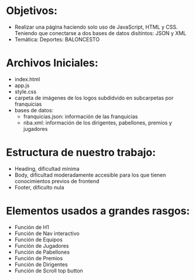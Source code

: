 # Objetivos:
- Realizar una página haciendo solo uso de JavaScript, HTML y CSS. Teniendo que conectarse a dos bases de datos disitintos: JSON y XML
- Temática: Deportes: BALONCESTO
# Archivos Iniciales:
- index.html
- app.js
- style.css
- carpeta de imágenes de los logos subdidvido en subcarpetas por franquicias
- bases de datos:
    - franquicias.json: información de las franquicias
    - nba.xml: información de los dirigentes, pabellones, premios y jugadores 
# Estructura de nuestro trabajo:
- Heading, dificultad mínima
- Body, difícultad moderadamente accesible para los que tienen conocimientos previos de frontend
- Footer, dificulto nula 
# Elementos usados a grandes rasgos:
- Función de H1
- Función de Nav interactivo
- Función de Equipos
- Función de Jugadores
- Función de Pabellones
- Función de Premios
- Función de Dirigentes
- Función de Scroll top button
